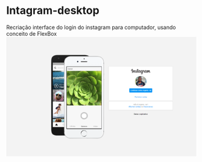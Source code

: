# Intagram-desktop
Recriação interface do login do  instagram para computador, usando conceito de FlexBox
<img src= "https://github.com/Afonso-sk/Intagram-desktop/blob/master/imagens/imginst.PNG">
